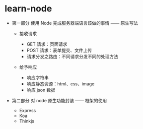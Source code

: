 # learn-node

- 第一部分 使用 Node 完成服务器端语言该做的事情 —— 原生写法

  - 接收请求
  
    - GET 请求：页面请求
    - POST 请求：表单提交、文件上传
    - 请求分发之路由：不同请求分发不同的处理方法
  
  - 给予响应
    
    - 响应字符串
    - 响应静态资源：html、css、image
    - 响应 json 数据
    
- 第二部分 对 node 原生功能封装 —— 框架的使用

  - Express
  - Koa
  - Thinkjs



